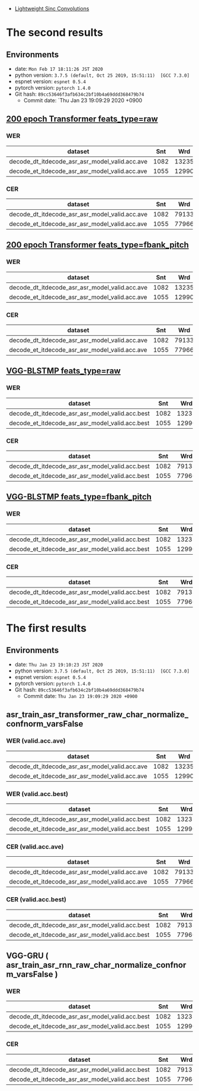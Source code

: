 - [Lightweight Sinc Convolutions](./README_LightweightSincConvs.md)

# The second results
## Environments
- date: `Mon Feb 17 18:11:26 JST 2020`
- python version: `3.7.5 (default, Oct 25 2019, 15:51:11)  [GCC 7.3.0]`
- espnet version: `espnet 0.5.4`
- pytorch version: `pytorch 1.4.0`
- Git hash: `89cc53646f3afb634c2bf10b4a69ddd368479b74`
  - Commit date: `Thu Jan 23 19:09:29 2020 +0900

## [200 epoch Transformer feats_type=raw](conf/tuning/train_asr_transformer_2.yaml)
### WER

|dataset|Snt|Wrd|Corr|Sub|Del|Ins|Err|S.Err|
|---|---|---|---|---|---|---|---|---|
|decode_dt_itdecode_asr_asr_model_valid.acc.ave|1082|13235|68.1|26.3|5.6|3.8|35.7|95.6|
|decode_et_itdecode_asr_asr_model_valid.acc.ave|1055|12990|69.3|25.7|5.0|3.9|34.6|93.9|

### CER

|dataset|Snt|Wrd|Corr|Sub|Del|Ins|Err|S.Err|
|---|---|---|---|---|---|---|---|---|
|decode_dt_itdecode_asr_asr_model_valid.acc.ave|1082|79133|92.4|4.1|3.5|2.0|9.6|95.6|
|decode_et_itdecode_asr_asr_model_valid.acc.ave|1055|77966|92.7|3.9|3.4|1.8|9.1|93.9|

## [200 epoch Transformer feats_type=fbank_pitch](conf/tuning/train_asr_transformer_2.yaml)
### WER

|dataset|Snt|Wrd|Corr|Sub|Del|Ins|Err|S.Err|
|---|---|---|---|---|---|---|---|---|
|decode_dt_itdecode_asr_asr_model_valid.acc.ave|1082|13235|67.9|26.9|5.2|4.1|36.2|95.6|
|decode_et_itdecode_asr_asr_model_valid.acc.ave|1055|12990|68.3|26.6|5.1|4.4|36.1|95.7|

### CER

|dataset|Snt|Wrd|Corr|Sub|Del|Ins|Err|S.Err|
|---|---|---|---|---|---|---|---|---|
|decode_dt_itdecode_asr_asr_model_valid.acc.ave|1082|79133|92.2|4.2|3.6|2.0|9.9|95.6|
|decode_et_itdecode_asr_asr_model_valid.acc.ave|1055|77966|92.4|4.0|3.6|1.9|9.5|95.7|


## [VGG-BLSTMP feats_type=raw](conf/tuning/train_asr_rnn_2.yaml)
### WER

|dataset|Snt|Wrd|Corr|Sub|Del|Ins|Err|S.Err|
|---|---|---|---|---|---|---|---|---|
|decode_dt_itdecode_asr_asr_model_valid.acc.best|1082|13235|63.1|32.0|4.9|5.1|42.0|96.9|
|decode_et_itdecode_asr_asr_model_valid.acc.best|1055|12990|63.7|31.3|5.0|5.3|41.7|96.9|

### CER

|dataset|Snt|Wrd|Corr|Sub|Del|Ins|Err|S.Err|
|---|---|---|---|---|---|---|---|---|
|decode_dt_itdecode_asr_asr_model_valid.acc.best|1082|79133|90.8|5.2|4.0|2.5|11.7|96.9|
|decode_et_itdecode_asr_asr_model_valid.acc.best|1055|77966|90.8|5.1|4.0|2.3|11.4|96.9|


## [VGG-BLSTMP feats_type=fbank_pitch](conf/tuning/train_asr_rnn_2.yaml)
### WER

|dataset|Snt|Wrd|Corr|Sub|Del|Ins|Err|S.Err|
|---|---|---|---|---|---|---|---|---|
|decode_dt_itdecode_asr_asr_model_valid.acc.best|1082|13235|63.0|32.1|4.9|5.1|42.1|97.4|
|decode_et_itdecode_asr_asr_model_valid.acc.best|1055|12990|63.3|31.8|4.9|5.5|42.2|97.3|

### CER

|dataset|Snt|Wrd|Corr|Sub|Del|Ins|Err|S.Err|
|---|---|---|---|---|---|---|---|---|
|decode_dt_itdecode_asr_asr_model_valid.acc.best|1082|79133|90.8|5.2|4.0|2.6|11.8|97.4|
|decode_et_itdecode_asr_asr_model_valid.acc.best|1055|77966|90.7|5.2|4.1|2.4|11.6|97.3|


# The first results
## Environments
- date: `Thu Jan 23 19:10:23 JST 2020`
- python version: `3.7.5 (default, Oct 25 2019, 15:51:11)  [GCC 7.3.0]`
- espnet version: `espnet 0.5.4`
- pytorch version: `pytorch 1.4.0`
- Git hash: `89cc53646f3afb634c2bf10b4a69ddd368479b74`
  - Commit date: `Thu Jan 23 19:09:29 2020 +0900`

## asr_train_asr_transformer_raw_char_normalize_confnorm_varsFalse
### WER (valid.acc.ave)

|dataset|Snt|Wrd|Corr|Sub|Del|Ins|Err|S.Err|
|---|---|---|---|---|---|---|---|---|
|decode_dt_itdecode_asr_asr_model_valid.acc.ave|1082|13235|62.4|31.4|6.1|3.7|41.3|97.2|
|decode_et_itdecode_asr_asr_model_valid.acc.ave|1055|12990|61.6|31.9|6.5|3.9|42.3|97.5|

### WER (valid.acc.best)

|dataset|Snt|Wrd|Corr|Sub|Del|Ins|Err|S.Err|
|---|---|---|---|---|---|---|---|---|
|decode_dt_itdecode_asr_asr_model_valid.acc.best|1082|13235|54.1|38.4|7.5|4.1|50.0|99.1|
|decode_et_itdecode_asr_asr_model_valid.acc.best|1055|12990|53.4|38.4|8.3|4.1|50.7|98.8|


### CER (valid.acc.ave)

|dataset|Snt|Wrd|Corr|Sub|Del|Ins|Err|S.Err|
|---|---|---|---|---|---|---|---|---|
|decode_dt_itdecode_asr_asr_model_valid.acc.ave|1082|79133|91.1|4.4|4.5|2.0|10.9|97.2|
|decode_et_itdecode_asr_asr_model_valid.acc.ave|1055|77966|91.0|4.5|4.6|1.9|10.9|97.5|


### CER (valid.acc.best)

|dataset|Snt|Wrd|Corr|Sub|Del|Ins|Err|S.Err|
|---|---|---|---|---|---|---|---|---|
|decode_dt_itdecode_asr_asr_model_valid.acc.best|1082|79133|88.4|5.5|6.1|2.5|14.0|99.1|
|decode_et_itdecode_asr_asr_model_valid.acc.best|1055|77966|88.3|5.5|6.2|2.3|14.0|98.8|


## VGG-GRU ( asr_train_asr_rnn_raw_char_normalize_confnorm_varsFalse )
### WER

|dataset|Snt|Wrd|Corr|Sub|Del|Ins|Err|S.Err|
|---|---|---|---|---|---|---|---|---|
|decode_dt_itdecode_asr_asr_model_valid.acc.best|1082|13235|60.1|34.7|5.2|5.1|45.0|97.6|
|decode_et_itdecode_asr_asr_model_valid.acc.best|1055|12990|60.3|34.3|5.4|5.5|45.2|97.2|

### CER

|dataset|Snt|Wrd|Corr|Sub|Del|Ins|Err|S.Err|
|---|---|---|---|---|---|---|---|---|
|decode_dt_itdecode_asr_asr_model_valid.acc.best|1082|79133|90.1|5.5|4.4|2.5|12.4|97.6|
|decode_et_itdecode_asr_asr_model_valid.acc.best|1055|77966|90.1|5.6|4.3|2.4|12.3|97.2|
